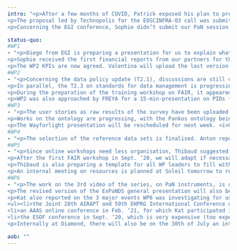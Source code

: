 ```yaml
---
intro: "<p>After a few months of COVID, Patrick exposed his plan to present an overall strategy to our PO for the deliverables that are to be adapted. As monitored since the start of the epidemic, a priori no significant delay is to be reported, only adaptation of our WP5 and WP6 workshops and events. The strategy will be shared with WP leaders in the coming days.</p>
<p>The proposal led by Technopolis for the EOSCINFRA-03 call was submitted last week. Rudolf in PaNOSC really helped us get ‘a seat at the table’ through DESY and PSI for ExPaNDS. The project, if accepted by the EC, will be called EOSC-Future and will start in Jan. 2021.</p>
<p>Concerning the EGI conference, Sophie didn’t submit our PaN session application yet. The deadline was reported to July, 15th. The remaining details will be addressed with Patrick and Andy and the application sent ASAP.</p>"

status-quo:
#WP1
- "<p>Diego from EGI is preparing a presentation for us to explain what onboarding to EOSC concretely means for ExPaNDS’ products. The meeting is sought to be held during the first half of July. It will primarily concern WP3 and 4 but can also be a good input for WP5 and what the 2nd workshop on EOSC should focus on.</p>
<p>Sophie received the first financial reports from our partners for the interim report. Meetings with each WP leader are planned at the beginning of July to be able to match this financial report with the technical progress.</p>
<p>The WP2 KPIs are now agreed. Valentina will upload the last version of the KPIs table to SharePoint for the others (WP3, WP5 and WP6) to check them and add narrative before the end of the month as previously agreed.</p>"
#WP2
- "<p>Concerning the data policy update (T2.1), discussions are still ongoing inside WP2 to revise the outline for the M12 deliverable. Abigail explained that for us national RIs, the national data policies could highly affect our own data policies and that a gap analysis needs to be made to measure the impact adopting the PaNOSC policy would have. Each partner is looking at those for the next meeting.</p>
<p>In parallel, the T2.3 on standards for data management is progressing normally, with a good implication of T3.2 contributors also.</p>
<p>During the preparation of the training workshop on FAIR, it appeared we lacked concrete examples of FAIR success stories for PaN users. If someone has suggestions, please send them to Abigail.</p>
<p>WP2 was also approached by FREYA for a 15-min-presentation on PIDs for a workshop planned in July. We are studying the possibility to deliver.</p>"
#WP3
- "<p>The user stories as raw results of the survey have been uploaded to the SharePoint by Silvia. An internal WP3 presentation of the analysis of the results is being organised. A presentation to a wider audience will be planned afterwards.</p>
<p>Works on the ontology are progressing, with the Pankos ontology being integrated into ExPaNDS’. The use of BioPortal to publish our ontology is currently being investigated, with the possibility to onboard the overall service into EOSC.</p>
<p>The Wayforlight presentation will be rescheduled for next week. <i>Off-meeting: it is rescheduled for the 1st of July @10am CEST.</i></p>"
#WP4
- "<p>The selection of the reference data sets is finalised. Anton reported the focus was now going to the implementation of the test framework, lead by MaxIV.</p>"
#WP5
- "<p>Since online workshops need less organisation, Thibaud suggested to make more workshops, but shorter and on more specific subjects. The format was agreed: a 1 day F2F workshop is ~equivalent to 4 x 90 minutes online sessions, which can be split over several days. However, the effort for the other WPs to come up with the content is the same online or not so for now the planned workshops remain the same.</p>
<p>After the first FAIR workshop in Sept. ‘20, we will adapt if necessary.</p>
<p>Thibaud is also preparing a template for all WP leaders to fill with possible content we want to upload to the e-learning platform. The content should be both ‘IT-’ and ‘science-’ oriented.</p>
<p>An internal meeting on resources is planned at Soleil tomorrow to review the overall situation for ExPaNDS, including potential PM transfer propositions to other partners. Thibaud will keep Patrick and WP1 updated on the outcome.</p>"
#WP6
- "<p>The work on the 3rd video of the series, on PaN instruments, is ongoing and Kat expects it to be ready by the end of the month, although it is not a deliverable per se.</p>
<p>The revised version of the ExPaNDS general presentation will also be submitted for review by Patrick, Daniel and Sophie by the end of the week.</p>
<p>Kat also reported on the 3 major events WP6 was investigating for us. She is in contact with these 3 conferences to discuss sponsorship possibilities:</p>
<ul><li>the Joint 28th AIRAPT and 59th EHPRG International Conference on High pressure science and technology in Edimburg in July ‘21</li>
<li>an AAAS online conference in Feb. ‘21, for which Kat participated in a preparatory webinar and to which we can also submit posters (opening application date for e-posters: 4th August ‘20)</li>
<li>the ESOF conference in Sept. ‘20, which is very expensive (too expensive), but can still shift online, and probably will.</li></ul>
<p>Internally at Diamond, there will also be on the 30th of July an internal webinar on Jupyterhub and Kubernetes. It will be recorded and will act as a try-out for the ExPaNDS user webinar.</p>"

aob: ""
---
```

